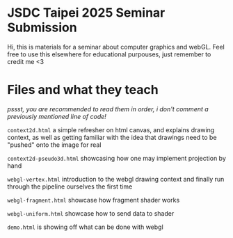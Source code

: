 # JSDC Taipei 2025 Seminar Submission

Hi, this is materials for a seminar about computer graphics and webGL. Feel free to use this elsewhere for educational purpouses, just remember to credit me <3 

# Files and what they teach

_pssst, you are recommended to read them in order, i don't comment a previously mentioned line of code!_

`context2d.html` a simple refresher on html canvas, and explains drawing context, as well as getting familiar with the idea that drawings need to be "pushed" onto the image for real

`context2d-pseudo3d.html` showcasing how one may implement projection by hand

`webgl-vertex.html` introduction to the webgl drawing context and finally run through the pipeline ourselves the first time

`webgl-fragment.html` showcase how fragment shader works

`webgl-uniform.html` showcase how to send data to shader

`demo.html` is showing off what can be done with webgl
